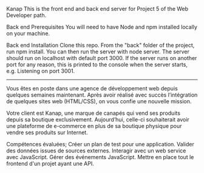 Kanap
This is the front end and back end server for Project 5 of the Web Developer path.

Back end Prerequisites
You will need to have Node and npm installed locally on your machine.

Back end Installation
Clone this repo. From the "back" folder of the project, run npm install. 
You can then run the server with node server. The server should run on localhost with default port 3000. 
If the server runs on another port for any reason, this is printed to the console when the server starts, e.g. Listening on port 3001.

___________________________________________________________________________________________________________________________________________

Vous êtes en poste dans une agence de développement web depuis quelques semaines maintenant. 
Après avoir réalisé avec succès l’intégration de quelques sites web (HTML/CSS), on vous confie une nouvelle mission.

Votre client est Kanap, une marque de canapés qui vend ses produits depuis sa boutique exclusivement. 
Aujourd’hui, celle-ci souhaiterait avoir une plateforme de e-commerce en plus de sa boutique physique pour vendre ses produits sur Internet.

Compétences évaluées;
Créer un plan de test pour une application.
Valider des données issues de sources externes.
Interagir avec un web service avec JavaScript.
Gérer des événements JavaScript.
Mettre en place tout le frontend d'un projet ayant une API.
